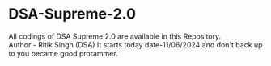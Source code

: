 # DSA-Supreme-2.0
All codings of DSA Supreme 2.0 are available in this Repository.
<br>
Author - Ritik Singh (DSA)
It starts today date-11/06/2024 and don't back up to 
you became good prorammer.
